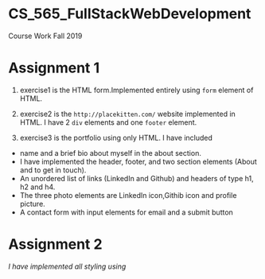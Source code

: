 # CS_565_FullStackWebDevelopment
Course Work
Fall 2019

# Assignment 1

1. exercise1 is the HTML form.Implemented  entirely using `form` element of HTML.

2. exercise2 is the `http://placekitten.com/` website implemented in HTML. I have 2 `div` elements and one `footer` element.

3. exercise3 is the portfolio using only HTML. 
I have included 
- name and a brief bio about myself in the about section. 
- I have implemented the header, footer, and two section elements (About and to get in touch). 
- An unordered list of links (LinkedIn and Github) and headers of type h1, h2 and h4.
- The three photo elements are LinkedIn icon,Githib icon and profile picture.
- A contact form with input elements for email and a submit button

# Assignment 2

*I have implemented all styling using <style> tags within the HTML file.*

1. exercise1 is the HTML form with CSS styling. I have
- Centered the form in the middle of the webpage
- Used the linear gradient mentioned
- Whenever a button is hovered over it changes the color to green from navyblue.

2. exercise2 is the placekitten website. I have inspected the website and done the CSS styling. I have implemented the same colour and 
fonts used in the website. I have used 2 `div` elements, in the first `div` element we have the heading,text and one image and in the second '`div` element we have only the images.

3. exercise3 is the portfolio. I have used CSS flexbox to style this page. We have one main box which is the flexbox and two items called left box and right box. The left box conatins the profile picture. I decided crop the profile picture to fit in the circle. Also, I ended up using a different picture than what I used in the first assignment.
In the right box, I have added my name, information about myself, contact form and LinkedIn and Github links.


# Assignment 3

*I have implemented styling using <style> tags within the HTML file*

1. exercise1 is the HTML form which is implemeted and styled completely using Boostrap. I have kept each input field within a div element. Submit button is the primary button and Reset button is the secondary button.

2. exercise2 is implemented using Boostrap grid. I have used col-*number_of_cells* to specify the number of cells in the 12 column grid that the item will take up even on resizing the page from page xs upwards.

3. exercise3 is **Layout 1** implemented using **CSS FlexBox**

4. exercise4 is **Layout 2**   implemeted using **Bootstrap grid**

5. exercise5 is **Layout 3** implemented using **position:relative, float and inline-block**

6. exercise6 is **Layout 4** implemented using **CSS Grid**

7. exercise7 is **Layout 5** implemented using **CSS Grid**

8. exercise8 is **Layout 6** implemented using **Bootstrap Grid** and works on form resizing.

# Assignment 4 
 
 **All javascript code was implemented within <script> element in the HTML file**
 
 1. exercise1 prints `FizzBuzz` on numbers divisble by 3 and 5, prints `Fizz` on numbers divisble by 3 and prints `Buzz` on numbers divisible by 5. All the other numbers from 1 to 100 are printed as it is in the console. 
 
 2. exercise2 reverses the number and prints it in the console. I take the modulo of the number by 10 and then divide the number by 10. The module operation gives me the last number and the divide operation removes the last number. Do this until number becomes 10. On each iteration multiple 10 by the existing result and add the remainder.
  
 3. exercise3 is the Bootstrap form. I added the javascript code to print the form input field contents on console on *Submit* action and reset the form input fields on *Reset* action.
 
 4. exercise4  prints the page dimensions *Width* and *Height* on page resize. 
 
 5. exercise5 is the button to change the color of the webpage. I have placed the button in the center of the page and the button changes color when hovered over it. On each click of the button the background of the page is changed to a randomly generated color (HexCode)

# Assignment 5

Files:
- index.html : This file has the bootstrap form
- app.js : This file has the express node creation and the post method which displays the form content on the webpage.
- package.json
- package-lock.json
- .gitignore

1. Download the project
2. Go to the project directory `cd assignment#5` 
3. On running `node app.js` in the command prompt, the server is started and is listening on port 8080. 
   
   `http://localhost:8080/` displays the form. After filling out the contents if we press `submit`, the contents of the form is displayed on `http://localhost:8080/submit`

# AngularTutorial

1. Download the project
2. Change the project directory `assignment#6` to `assignment6` since webpack does not support `#`
3. Run `npm install -g @angular/cli@latest` to install angular on the system in the command prompt. 
4. Go into the project directory: ` cd AngularTutorial` in the command prompt. 
5. Run `npm update` to install all project dependencies in the command prompt. 
6. Run `ng serve` in the command prompt to start the dev server. Navigate to `http://localhost:4200/`. The app will automatically reload if you change any of the source files.


**Modified Files** <br />
AngularTutorial/src/index.html <br />
AngularTutorial/src/main.ts <br />
AngularTutorial/src/app/app.component.ts <br />
AngularTutorial/src/app/app.module.ts <br />


